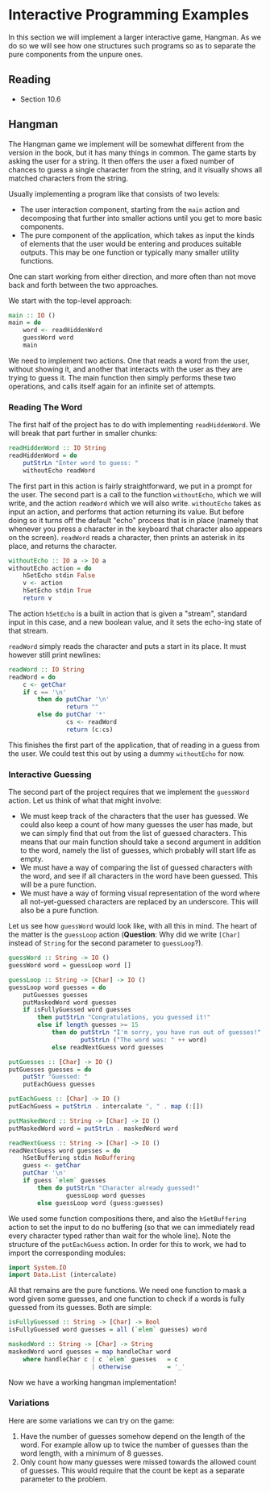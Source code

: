 # Interactive Programming Examples

In this section we will implement a larger interactive game, Hangman. As we do so we will see how one structures such programs so as to separate the pure components from the unpure ones.

## Reading

- Section 10.6

## Hangman

The Hangman game we implement will be somewhat different from the version in the book, but it has many things in common. The game starts by asking the user for a string. It then offers the user a fixed number of chances to guess a single character from the string, and it visually shows all matched characters from the string.

Usually implementing a program like that consists of two levels:

- The user interaction component, starting from the `main` action and decomposing that further into smaller actions until you get to more basic components.
- The pure component of the application, which takes as input the kinds of elements that the user would be entering and produces suitable outputs. This may be one function or typically many smaller utility functions.

One can start working from either direction, and more often than not move back and forth between the two approaches.

We start with the top-level approach:
```haskell
main :: IO ()
main = do
    word <- readHiddenWord
    guessWord word
    main
```
We need to implement two actions. One that reads a word from the user, without showing it, and another that interacts with the user as they are trying to guess it. The main function then simply performs these two operations, and calls itself again for an infinite set of attempts.

### Reading The Word

The first half of the project has to do with implementing `readHiddenWord`. We will break that part further in smaller chunks:
```haskell
readHiddenWord :: IO String
readHiddenWord = do
    putStrLn "Enter word to guess: "
    withoutEcho readWord
```
The first part in this action is fairly straightforward, we put in a prompt for the user. The second part is a call to the function `withoutEcho`, which we will write, and the action `readWord` which we will also write. `withoutEcho` takes as input an action, and performs that action returning its value. But before doing so it turns off the default "echo" process that is in place (namely that whenever you press a character in the keyboard that character also appears on the screen). `readWord` reads a character, then prints an asterisk in its place, and returns the character.
```haskell
withoutEcho :: IO a -> IO a
withoutEcho action = do
    hSetEcho stdin False
    v <- action
    hSetEcho stdin True
    return v
```
The action `hSetEcho` is a built in action that is given a "stream", standard input in this case, and a new boolean value, and it sets the echo-ing state of that stream.

`readWord` simply reads the character and puts a start in its place. It must however still print newlines:
```haskell
readWord :: IO String
readWord = do
    c <- getChar
    if c == '\n'
        then do putChar '\n'
                return ""
        else do putChar '*'
                cs <- readWord
                return (c:cs)
```

This finishes the first part of the application, that of reading in a guess from the user. We could test this out by using a dummy `withoutEcho` for now.

### Interactive Guessing

The second part of the project requires that we implement the `guessWord` action. Let us think of what that might involve:

- We must keep track of the characters that the user has guessed. We could also keep a count of how many guesses the user has made, but we can simply find that out from the list of guessed characters. This means that our main function should take a second argument in addition to the word, namely the list of guesses, which probably will start life as empty.
- We must have a way of comparing the list of guessed characters with the word, and see if all characters in the word have been guessed. This will be a pure function.
- We must have a way of forming visual representation of the word where all not-yet-guessed characters are replaced by an underscore. This will also be a pure function.

Let us see how `guessWord` would look like, with all this in mind. The heart of the matter is the `guessLoop` action (**Question**: Why did we write `[Char]` instead of `String` for the second parameter to `guessLoop`?).
```haskell
guessWord :: String -> IO ()
guessWord word = guessLoop word []

guessLoop :: String -> [Char] -> IO ()
guessLoop word guesses = do
    putGuesses guesses
    putMaskedWord word guesses
    if isFullyGuessed word guesses
        then putStrLn "Congratulations, you guessed it!"
        else if length guesses >= 15
            then do putStrLn "I'm sorry, you have run out of guesses!"
                    putStrLn ("The word was: " ++ word)
            else readNextGuess word guesses

putGuesses :: [Char] -> IO ()
putGuesses guesses = do
    putStr "Guessed: "
    putEachGuess guesses

putEachGuess :: [Char] -> IO ()
putEachGuess = putStrLn . intercalate ", " . map (:[])

putMaskedWord :: String -> [Char] -> IO ()
putMaskedWord word = putStrLn . maskedWord word

readNextGuess :: String -> [Char] -> IO ()
readNextGuess word guesses = do
    hSetBuffering stdin NoBuffering
    guess <- getChar
    putChar '\n'
    if guess `elem` guesses
        then do putStrLn "Character already guessed!"
                guessLoop word guesses
        else guessLoop word (guess:guesses)
```

We used some function compositions there, and also the `hSetBuffering` action to set the input to do no buffering (so that we can immediately read every character typed rather than wait for the whole line). Note the structure of the `putEachGuess` action. In order for this to work, we had to import the corresponding modules:
```haskell
import System.IO
import Data.List (intercalate)
```

All that remains are the pure functions. We need one function to mask a word given some guesses, and one function to check if a words is fully guessed from its guesses. Both are simple:
```haskell
isFullyGuessed :: String -> [Char] -> Bool
isFullyGuessed word guesses = all (`elem` guesses) word

maskedWord :: String -> [Char] -> String
maskedWord word guesses = map handleChar word
    where handleChar c | c `elem` guesses   = c
                       | otherwise          = '_'
```

Now we have a working hangman implementation!

### Variations

Here are some variations we can try on the game:

1. Have the number of guesses somehow depend on the length of the word. For example allow up to twice the number of guesses than the word length, with a minimum of 8 guesses.
2. Only count how many guesses were missed towards the allowed count of guesses. This would require that the count be kept as a separate parameter to the problem.
